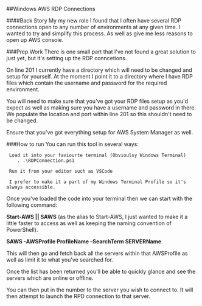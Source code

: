 ##Windows AWS RDP Connections

####Back Story
My my new role I found that I often have several RDP connections open to any number of environments at any given time. I wanted to try and simplify this process. 
As well as give me less reasons to open up AWS console. 

###Prep Work 
There is one small part that I've not found a great solution to just yet, but it's setting up the RDP conncetions. 

On line 201 I currently have a directory which will need to be changed and setup for yourself. At the moment I point it to a directory where I have RDP files which contain the username and password for the required environment.

You will need to make sure that you've got your RDP files setup as you'd expect as well as making sure you have a username and password in there. We populate the location and port within line 201 so this shouldn't need to be changed.

Ensure that you've got everything setup for AWS System Manager as well. 

###How to run
You can run this tool in several ways: 

```
 Load it into your faviourte terminal (Obvioulsy Windows Terminal)
    . .\RDPConnection.ps1

 Run it from your editor such as VSCode

 I prefer to make it a part of my Windows Terminal Profile so it's always accessible. 
```
Once you've loaded the code into your terminal then we can start with the following command: 

__Start-AWS || SAWS__ (as the alias to Start-AWS, I just wanted to make it a little faster to access as well as keeping the naming convention of PowerShell).

__SAWS -AWSProfile ProfileName -SearchTerm SERVERName__

This will then go and fetch back all the servers within that AWSProfile as well as limit it to what you've searched for. 

Once the list has been returned you'll be able to quickly glance and see the servers which are online or offline. 

You can then put in the number to the server you wish to connect to. It will then attempt to launch the RPD connection to that server.
